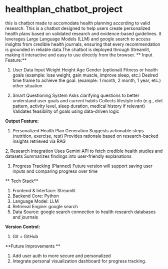 # healthplan_chatbot_project
this is chatbot made to accomodate health planning according to valid research.
This is a chatbot designed to help users create personalized health plans based on validated research and evidence-based guidelines.
It leverages Large Language Models (LLM) and google search to access insights from credible health journals, ensuring that every recommendation is grounded in reliable data.The chatbot is deployed through Streamlit, making it interactive and easy to use directly from the browser.
**
Input Feature:**
1. User Data Input
Weight
Height
Age
Gender (optional)
Fitness or health goals (example: lose weight, gain muscle, improve sleep, etc.)
Desired time frame to achieve the goal: (example: 1 month, 2 month, 1 year, etc.)
other situation

3. Smart Questioning System
Asks clarifying questions to better understand user goals and current habits
Collects lifestyle info (e.g., diet pattern, activity level, sleep duration, medical history if relevant)
Validates feasibility of goals using data-driven logic

**Output Feature:**
1. Personalized Health Plan Generation
Suggests actionable steps (nutrition, exercise, rest)
Provides rationale based on research-backed insights retrieved via RAG

2, Research Integration
Uses Gemini API to fetch credible health studies and datasets
Summarizes findings into user-friendly explanations

3. Progress Tracking (Planned)
Future version will support saving user inputs and comparing progress over time

** Tech Stack**
1. Frontend & Interface: Streamlit
2. Backend Core: Python
3. Language Model: LLM
4. Retrieval Engine: google search
5. Data Source: google search connection to health research databases and journals

**Version Control:**
1. Git + GitHub

**Future Improvements
**
1. Add user auth to more secure and personalized
2. Integrate personal visualization dashboard for progress tracking.
